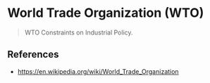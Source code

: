# World Trade Organization (WTO)

> WTO Constraints on Industrial Policy.

## References

- https://en.wikipedia.org/wiki/World_Trade_Organization